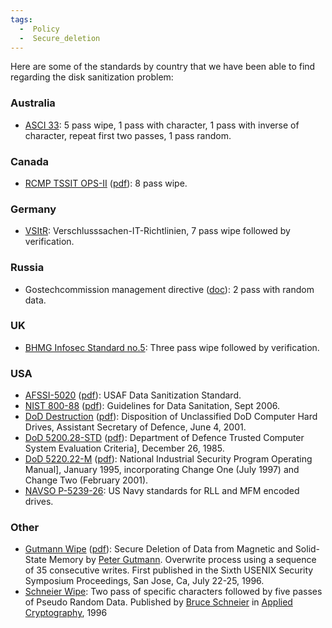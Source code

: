 ```yaml
---
tags:
  -  Policy
  -  Secure_deletion
---
```

Here are some of the standards by country that we have been able to find
regarding the disk sanitization problem:

### Australia

- [ASCI 33](asci_33.md): 5 pass wipe, 1 pass with character, 1
  pass with inverse of character, repeat first two passes, 1 pass
  random.

### Canada

- [RCMP TSSIT OPS-II](rcmp_tssit_ops-ii.md)
  ([pdf](http://www.rcmp-grc.gc.ca/tsb/pubs/it_sec/g2-003_e.pdf)): 8
  pass wipe.

### Germany

- [VSItR](vsitr.md): Verschlusssachen-IT-Richtlinien, 7 pass
  wipe followed by verification.

### Russia

- Gostechcommission management directive
  ([doc](http://www.internet-law.ru/standarts/safety/gtk009.doc)): 2
  pass with random data.

### UK

- [BHMG Infosec Standard no.5](bhmg_infosec_standard_no.5.md):
  Three pass wipe followed by verification.

### USA

- [AFSSI-5020](afssi-5020.md)
  ([pdf](http://jya.com/afssi5020.htm)): USAF Data Sanitization
  Standard.
- [NIST 800-88](nist_800-88.md)
  ([pdf](http://csrc.nist.gov/publications/nistpubs/800-88/NISTSP800-88_rev1.pdf)):
  Guidelines for Data Sanitation, Sept 2006.
- [DoD Destruction](dod_destruction.md)
  ([pdf](http://www.simson.net/ref/2001/ASD_HD_Disposition_memo060401.pdf)):
  Disposition of Unclassified DoD Computer Hard Drives, Assistant
  Secretary of Defence, June 4, 2001.
- [DoD 5200.28-STD](dod_5200.28-std.md)
  ([pdf](http://security.isu.edu/pdf/d520028.pdf)): Department of
  Defence Trusted Computer System Evaluation Criteria\], December 26,
  1985.
- [DoD 5220.22-M](dod_5220.22-m.md)
  ([pdf](http://www.simson.net/ref/2001/DoD_5220.22-M.pdf)): National
  Industrial Security Program Operating Manual\], January 1995,
  incorporating Change One (July 1997) and Change Two (February 2001).
- [NAVSO P-5239-26](navso_p-5239-26.md): US Navy standards for
  RLL and MFM encoded drives.

### Other

- [Gutmann Wipe](gutmann_wipe.md)
  ([pdf](http://www.cs.auckland.ac.nz/~pgut001/pubs/secure_del.html)):
  Secure Deletion of Data from Magnetic and Solid-State Memory by [Peter
  Gutmann](peter_gutmann.md). Overwrite process using a sequence
  of 35 consecutive writes. First published in the Sixth USENIX Security
  Symposium Proceedings, San Jose, Ca, July 22-25, 1996.
- [Schneier Wipe](schneier_wipe.md): Two pass of specific
  characters followed by five passes of Pseudo Random Data. Published by
  [Bruce Schneier](bruce_schneier.md) in [Applied
  Cryptography](http://www.schneier.com/book-applied.html), 1996

